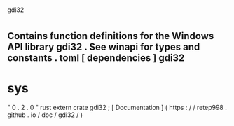 #
gdi32
#
Contains
function
definitions
for
the
Windows
API
library
gdi32
.
See
winapi
for
types
and
constants
.
toml
[
dependencies
]
gdi32
-
sys
=
"
0
.
2
.
0
"
rust
extern
crate
gdi32
;
[
Documentation
]
(
https
:
/
/
retep998
.
github
.
io
/
doc
/
gdi32
/
)
